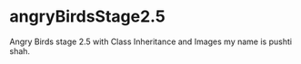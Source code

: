 # angryBirdsStage2.5
Angry Birds stage 2.5 with Class Inheritance and Images
my name is pushti shah.